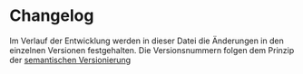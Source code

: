# Changelog

Im Verlauf der Entwicklung werden in dieser Datei die Änderungen in den einzelnen Versionen festgehalten. Die Versionsnummern folgen dem Prinzip der [semantischen Versionierung](https://semver.org)